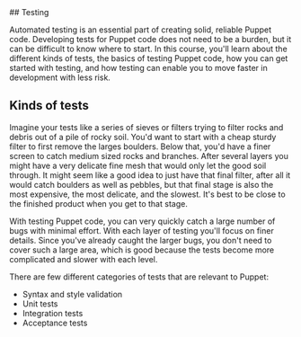 <link rel="stylesheet" href="/static/selfpaced/selfpaced.css" />

<script defer="" src="//code.jquery.com/jquery-1.11.2.js"></script>

<script defer="" src="https://try.puppet.com/js/selfpaced.js"></script>

<div id="lesson">
## Testing

Automated testing is an essential part of creating solid, reliable Puppet code. Developing tests for Puppet code does not need to be a burden, but it can be difficult to know where to start. In this course, you'll learn about the different kinds of tests, the basics of testing Puppet code, how you can get started with testing, and how testing can enable you to move faster in development with less risk.

## Kinds of tests

Imagine your tests like a series of sieves or filters trying to filter rocks and debris out of a pile of rocky soil. You'd want to start with a cheap sturdy filter to first remove the larges boulders. Below that, you'd have a finer screen to catch medium sized rocks and branches. After several layers you might have a very delicate fine mesh that would only let the good soil through. It might seem like a good idea to just have that final filter, after all it would catch boulders as well as pebbles, but that final stage is also the most expensive, the most delicate, and the slowest. It's best to be close to the finished product when you get to that stage.

With testing Puppet code, you can very quickly catch a large number of bugs with minimal effort. With each layer of testing you'll focus on finer details. Since you've already caught the larger bugs, you don't need to cover such a large area, which is good because the tests become more complicated and slower with each level.

There are few different categories of tests that are relevant to Puppet:

* Syntax and style validation
* Unit tests
* Integration tests
* Acceptance tests

</div>

